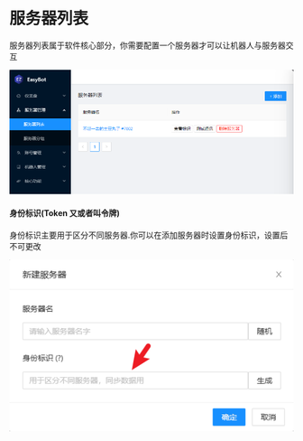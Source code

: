 # 服务器列表

服务器列表属于软件核心部分，你需要配置一个服务器才可以让机器人与服务器交互

![](./attachments/服务器列表_001.png)

#### 身份标识(Token 又或者叫令牌)

身份标识主要用于区分不同服务器.你可以在添加服务器时设置身份标识，设置后不可更改

![](./attachments/服务器列表_002.png)
